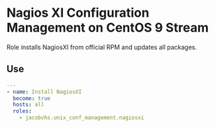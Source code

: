 # Nagios XI Configuration Management on CentOS 9 Stream

Role installs NagiosXI from official RPM and updates all packages.

## Use

```yaml
---
- name: Install NagiosXI
  become: true
  hosts: all
  roles:
    - jacobvhs.unix_conf_management.nagiosxi
```